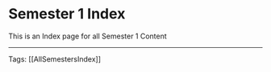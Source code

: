 # Semester 1 Index

This is an Index page for all Semester 1 Content

---
Tags: [[AllSemestersIndex]]
